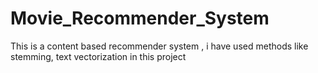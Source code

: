 # Movie_Recommender_System
This is a content based recommender system , i have used methods like stemming, text vectorization in this project 
